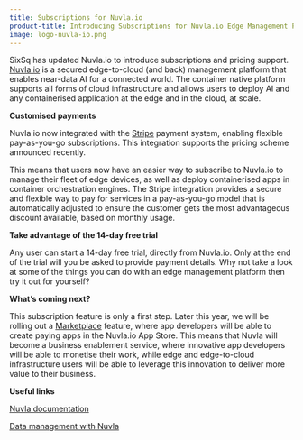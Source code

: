 ```yaml
---
title: Subscriptions for Nuvla.io
product-title: Introducing Subscriptions for Nuvla.io Edge Management Platform
image: logo-nuvla-io.png
---
```


SixSq has updated Nuvla.io to introduce subscriptions and pricing support. [Nuvla.io](https://nuvla.io/ui/welcome) is a secured edge-to-cloud (and back) management platform that enables near-data AI for a connected world. The container native platform supports all forms of cloud infrastructure and allows users to deploy AI and any containerised application at the edge and in the cloud, at scale.


**Customised payments**

Nuvla.io now integrated with the [Stripe](https://stripe.com/en-ch) payment system, enabling flexible pay-as-you-go subscriptions. This integration supports the pricing scheme announced recently.

This means that users now have an easier way to subscribe to Nuvla.io to manage their fleet of edge devices, as well as deploy containerised apps in container orchestration engines. The Stripe integration provides a secure and flexible way to pay for services in a pay-as-you-go model that is automatically adjusted to ensure the customer gets the most advantageous discount available, based on monthly usage.

**Take advantage of the 14-day free trial**

Any user can start a 14-day free trial, directly from Nuvla.io. Only at the end of the trial will you be asked to provide payment details. Why not take a look at some of the things you can do with an edge management platform then try it out for yourself?

**What’s coming next?**

This subscription feature is only a first step. Later this year, we will be rolling out a [Marketplace](/marketplace) feature, where app developers will be able to create paying apps in the Nuvla.io App Store. This means that Nuvla will become a business enablement service, where innovative app developers will be able to monetise their work, while edge and edge-to-cloud infrastructure users will be able to leverage this innovation to deliver more value to their business.

**Useful links**

[Nuvla documentation](https://docs.nuvla.io/) 

[Data management with Nuvla](/blog/tech-corner/2020/05/04/data-management-with-nuvla-part-1.html)
